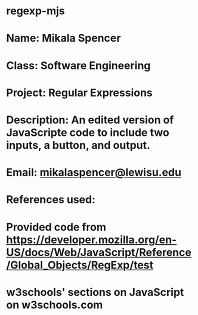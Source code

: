 # regexp-mjs

# Name: Mikala Spencer
# Class: Software Engineering
# Project: Regular Expressions
# Description: An edited version of JavaScripte code to include two inputs, a button, and output.
# Email: mikalaspencer@lewisu.edu

# References used: 
# Provided code from https://developer.mozilla.org/en-US/docs/Web/JavaScript/Reference/Global_Objects/RegExp/test
# w3schools' sections on JavaScript on w3schools.com